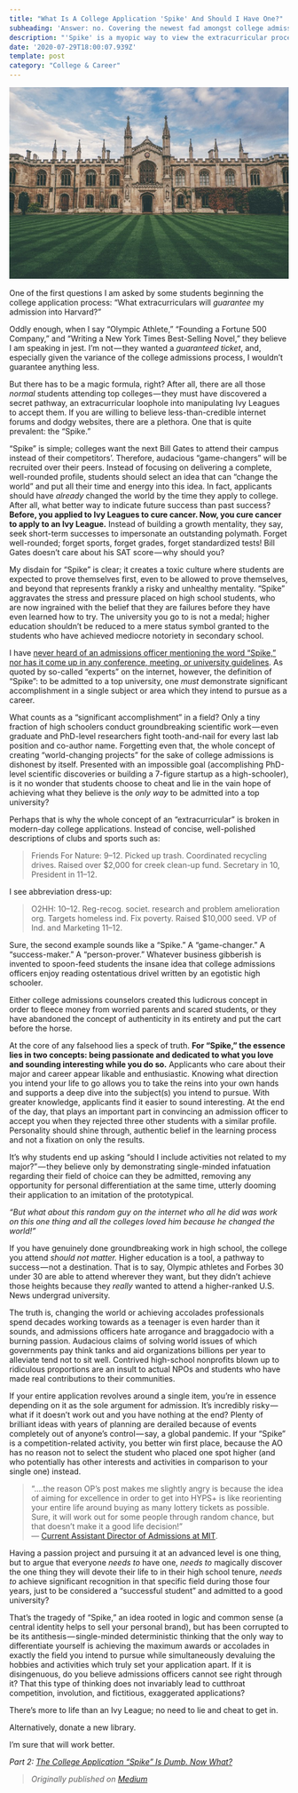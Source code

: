 ```yaml
---
title: "What Is A College Application 'Spike' And Should I Have One?"
subheading: 'Answer: no. Covering the newest fad amongst college admissions forums.'
description: "'Spike' is a myopic way to view the extracurricular process for college admissions, and promoting one-size-fits-all strategies is harmful to students. Inventing 'world-changing' ideas solely to be admitted into a T20 or Ivy League is unlikely to succeed."
date: '2020-07-29T18:00:07.939Z'
template: post
category: "College & Career"
---
```


![](./0__LxguM8OQ6HZpf__Vp.jpg)

One of the first questions I am asked by some students beginning the college application process: “What extracurriculars will _guarantee_ my admission into Harvard?”

Oddly enough, when I say “Olympic Athlete,” “Founding a Fortune 500 Company,” and “Writing a New York Times Best-Selling Novel,” they believe I am speaking in jest. I’m not — they wanted a _guaranteed ticket_, and, especially given the variance of the college admissions process, I wouldn’t guarantee anything less.

But there has to be a magic formula, right? After all, there are all those _normal_ students attending top colleges — they must have discovered a secret pathway, an extracurricular loophole into manipulating Ivy Leagues to accept them. If you are willing to believe less-than-credible internet forums and dodgy websites, there are a plethora. One that is quite prevalent: the “Spike.”

“Spike” is simple; colleges want the next Bill Gates to attend their campus instead of their competitors’. Therefore, audacious “game-changers” will be recruited over their peers. Instead of focusing on delivering a complete, well-rounded profile, students should select an idea that can “change the world” and put all their time and energy into this idea. In fact, applicants should have _already_ changed the world by the time they apply to college. After all, what better way to indicate future success than past success? **Before, you applied to Ivy Leagues to cure cancer. Now, you cure cancer to apply to an Ivy League.** Instead of building a growth mentality, they say, seek short-term successes to impersonate an outstanding polymath. Forget well-rounded; forget sports, forget grades, forget standardized tests! Bill Gates doesn’t care about his SAT score — why should you?

My disdain for “Spike” is clear; it creates a toxic culture where students are expected to prove themselves first, even to be allowed to prove themselves, and beyond that represents frankly a risky and unhealthy mentality. “Spike” aggravates the stress and pressure placed on high school students, who are now ingrained with the belief that they are failures before they have even learned how to try. The university you go to is not a medal; higher education shouldn’t be reduced to a mere status symbol granted to the students who have achieved mediocre notoriety in secondary school.

I have [never heard of an admissions officer mentioning the word “Spike,” nor has it come up in any conference, meeting, or university guidelines](https://www.reddit.com/r/ApplyingToCollege/comments/nv3yye/how_important_is_a_spike_really/h132ura/?context=10000). As quoted by so-called “experts” on the internet, however, the definition of “Spike”: to be admitted to a top university, one _must_ demonstrate significant accomplishment in a single subject or area which they intend to pursue as a career.

What counts as a “significant accomplishment” in a field? Only a tiny fraction of high schoolers conduct groundbreaking scientific work — even graduate and PhD-level researchers fight tooth-and-nail for every last lab position and co-author name. Forgetting even that, the whole concept of creating “world-changing projects” for the sake of college admissions is dishonest by itself. Presented with an impossible goal (accomplishing PhD-level scientific discoveries or building a 7-figure startup as a high-schooler), is it no wonder that students choose to cheat and lie in the vain hope of achieving what they believe is the _only way_ to be admitted into a top university?

Perhaps that is why the whole concept of an “extracurricular” is broken in modern-day college applications. Instead of concise, well-polished descriptions of clubs and sports such as:

> Friends For Nature: 9–12. Picked up trash. Coordinated recycling drives. Raised over $2,000 for creek clean-up fund. Secretary in 10, President in 11–12.

I see abbreviation dress-up:

> O2HH: 10–12. Reg-recog. societ. research and problem amelioration org. Targets homeless ind. Fix poverty. Raised $10,000 seed. VP of Ind. and Marketing 11–12.

Sure, the second example sounds like a “Spike.” A “game-changer.” A “success-maker.” A “person-prover.” Whatever business gibberish is invented to spoon-feed students the insane idea that college admissions officers enjoy reading ostentatious drivel written by an egotistic high schooler.

Either college admissions counselors created this ludicrous concept in order to fleece money from worried parents and scared students, or they have abandoned the concept of authenticity in its entirety and put the cart before the horse.

At the core of any falsehood lies a speck of truth. **For “Spike,” the essence lies in two concepts: being passionate and dedicated to what you love and sounding interesting while you do so.** Applicants who care about their major and career appear likable and enthusiastic. Knowing what direction you intend your life to go allows you to take the reins into your own hands and supports a deep dive into the subject(s) you intend to pursue. With greater knowledge, applicants find it easier to sound interesting. At the end of the day, that plays an important part in convincing an admission officer to accept you when they rejected three other students with a similar profile. Personality should shine through, authentic belief in the learning process and not a fixation on only the results.

It’s why students end up asking “should I include activities not related to my major?” — they believe only by demonstrating single-minded infatuation regarding their field of choice can they be admitted, removing any opportunity for personal differentiation at the same time, utterly dooming their application to an imitation of the prototypical.

_“But what about this random guy on the internet who all he did was work on this one thing and all the colleges loved him because he changed the world!”_

If you have genuinely done groundbreaking work in high school, the college you attend _should not matter._ Higher education is a tool, a pathway to success — not a destination. That is to say, Olympic athletes and Forbes 30 under 30 are able to attend wherever they want, but they didn’t achieve those heights because they _really_ wanted to attend a higher-ranked U.S. News undergrad university.

The truth is, changing the world or achieving accolades professionals spend decades working towards as a teenager is even harder than it sounds, and admissions officers hate arrogance and braggadocio with a burning passion. Audacious claims of solving world issues of which governments pay think tanks and aid organizations billions per year to alleviate tend not to sit well. Contrived high-school nonprofits blown up to ridiculous proportions are an insult to actual NPOs and students who have made real contributions to their communities.

If your entire application revolves around a single item, you’re in essence depending on it as the sole argument for admission. It’s incredibly risky — what if it doesn’t work out and you have nothing at the end? Plenty of brilliant ideas with years of planning are derailed because of events completely out of anyone’s control — say, a global pandemic. If your “Spike” is a competition-related activity, you better win first place, because the AO has no reason not to select the student who placed one spot higher (and who potentially has other interests and activities in comparison to your single one) instead.

> “….the reason OP’s post makes me slightly angry is because the idea of aiming for excellence in order to get into HYPS+ is like reorienting your entire life around buying as many lottery tickets as possible. Sure, it will work out for some people through random chance, but that doesn’t make it a good life decision!” <br> — [Current Assistant Director of Admissions at MIT](https://www.reddit.com/r/ApplyingToCollege/comments/fqo68j/aos_cant_actually_detect_authenticity_or_passion/flu6ovu/?context=10000).

Having a passion project and pursuing it at an advanced level is one thing, but to argue that everyone _needs to_ have one, _needs to_ magically discover the one thing they will devote their life to in their high school tenure, _needs to_ achieve significant recognition in that specific field during those four years, just to be considered a “successful student” and admitted to a good university?

That’s the tragedy of “Spike,” an idea rooted in logic and common sense (a central identity helps to sell your personal brand), but has been corrupted to be its antithesis — single-minded deterministic thinking that the only way to differentiate yourself is achieving the maximum awards or accolades in exactly the field you intend to pursue while simultaneously devaluing the hobbies and activities which truly set your application apart. If it is disingenuous, do you believe admissions officers cannot see right through it? That this type of thinking does not invariably lead to cutthroat competition, involution, and fictitious, exaggerated applications?

There’s more to life than an Ivy League; no need to lie and cheat to get in.

Alternatively, donate a new library.

I’m sure that will work better.

_Part 2:_ [_The College Application “Spike” Is Dumb. Now What?_](https://blog.kevinfang.tech/blog/2021-08-15_The-College-Application-Spike-Is-Dumb-Now-What/)

>*Originally published on [Medium](https://medium.com/college-admissions-central/what-is-a-college-application-spike-and-should-i-have-one-b7e776e92f09)*
